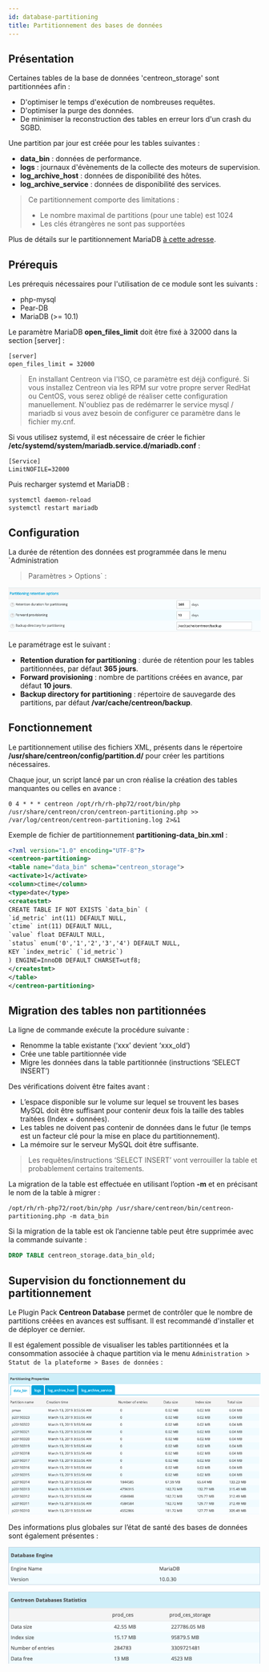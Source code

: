 ```yaml
---
id: database-partitioning
title: Partitionnement des bases de données
---
```


## Présentation

Certaines tables de la base de données 'centreon\_storage' sont partitionnées
afin :

- D'optimiser le temps d'exécution de nombreuses requêtes.
- D'optimiser la purge des données.
- De minimiser la reconstruction des tables en erreur lors d'un crash du SGBD.

Une partition par jour est créée pour les tables suivantes :

- **data\_bin** : données de performance.
- **logs** : journaux d'évènements de la collecte des moteurs de supervision.
- **log\_archive\_host** : données de disponibilité des hôtes.
- **log\_archive\_service** : données de disponibilité des services.

> Ce partitionnement comporte des limitations :
>
> - Le nombre maximal de partitions (pour une table) est 1024
> - Les clés étrangères ne sont pas supportées

Plus de détails sur le partitionnement MariaDB [à cette
adresse](https://mariadb.com/kb/en/library/partitioning-overview/).

## Prérequis

Les prérequis nécessaires pour l'utilisation de ce module sont les suivants :

- php-mysql
- Pear-DB
- MariaDB (\>= 10.1)

Le paramètre MariaDB **open\_files\_limit** doit être fixé à 32000 dans la section
\[server\] :

```text
[server]
open_files_limit = 32000
```

> En installant Centreon via l'ISO, ce paramètre est déjà configuré. Si vous
> installez Centreon via les RPM sur votre propre server RedHat ou CentOS, vous
> serez obligé de réaliser cette configuration manuellement. N'oubliez pas de
> redémarrer le service mysql / mariadb si vous avez besoin de configurer ce
> paramètre dans le fichier my.cnf.

Si vous utilisez systemd, il est nécessaire de créer le fichier
**/etc/systemd/system/mariadb.service.d/mariadb.conf** :

```text
[Service]
LimitNOFILE=32000
```

Puis recharger systemd et MariaDB :

```shell
systemctl daemon-reload
systemctl restart mariadb
```

## Configuration

La durée de rétention des données est programmée dans le menu `Administration
> Paramètres > Options` :

![image](../assets/administration/partitioning-configuration.png)

Le paramétrage est le suivant :

- **Retention duration for partitioning** : durée de rétention pour les tables
partitionnées, par défaut **365 jours**.
- **Forward provisioning** : nombre de partitions créées en avance, par défaut
**10 jours**.
- **Backup directory for partitioning** : répertoire de sauvegarde des
partitions, par défaut **/var/cache/centreon/backup**.

## Fonctionnement

Le partitionnement utilise des fichiers XML, présents dans le répertoire
**/usr/share/centreon/config/partition.d/** pour créer les partitions
nécessaires.

Chaque jour, un script lancé par un cron réalise la création des tables
manquantes ou celles en avance :

```text
0 4 * * * centreon /opt/rh/rh-php72/root/bin/php /usr/share/centreon/cron/centreon-partitioning.php >> /var/log/centreon/centreon-partitioning.log 2>&1
```

Exemple de fichier de partitionnement **partitioning-data\_bin.xml** :

```xml
<?xml version="1.0" encoding="UTF-8"?>
<centreon-partitioning>
<table name="data_bin" schema="centreon_storage">
<activate>1</activate>
<column>ctime</column>
<type>date</type>
<createstmt>
CREATE TABLE IF NOT EXISTS `data_bin` (
`id_metric` int(11) DEFAULT NULL,
`ctime` int(11) DEFAULT NULL,
`value` float DEFAULT NULL,
`status` enum('0','1','2','3','4') DEFAULT NULL,
KEY `index_metric` (`id_metric`)
) ENGINE=InnoDB DEFAULT CHARSET=utf8;
</createstmt>
</table>
</centreon-partitioning>
```

## Migration des tables non partitionnées

La ligne de commande exécute la procédure suivante :

- Renomme la table existante (‘xxx’ devient ‘xxx\_old’)
- Crée une table partitionnée vide
- Migre les données dans la table partitionnée (instructions ‘SELECT INSERT’)

Des vérifications doivent être faites avant :

- L’espace disponible sur le volume sur lequel se trouvent les bases MySQL
doit être suffisant pour contenir deux fois la taille des tables traitées
(Index + données).
- Les tables ne doivent pas contenir de données dans le futur (le temps est un
facteur clé pour la mise en place du partitionnement).
- La mémoire sur le serveur MySQL doit être suffisante.

> Les requêtes/instructions ‘SELECT INSERT’ vont verrouiller la table et
> probablement certains traitements.

La migration de la table est effectuée en utilisant l’option **-m** et en
précisant le nom de la table à migrer :

```shell
/opt/rh/rh-php72/root/bin/php /usr/share/centreon/bin/centreon-partitioning.php -m data_bin
```

Si la migration de la table est ok l’ancienne table peut être supprimée avec la
commande suivante :

```sql
DROP TABLE centreon_storage.data_bin_old;
```

## Supervision du fonctionnement du partitionnement

Le Plugin Pack **Centreon Database** permet de contrôler que le nombre de
partitions créées en avances est suffisant. Il est recommandé d'installer et de
déployer ce dernier.

Il est également possible de visualiser les tables partitionnées et la
consommation associée à chaque partition via le menu `Administration > Statut
de la plateforme > Bases de données` :

![image](../assets/administration/partitioning-state.png)

Des informations plus globales sur l’état de santé des bases de données sont
également présentes :

![image](../assets/administration/database-information.png)
